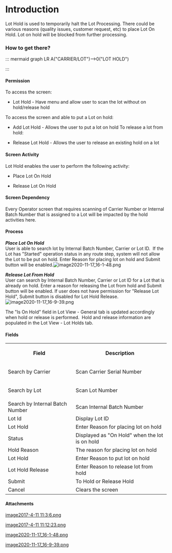 # Introduction

Lot Hold is used to temporarily halt the Lot Processing. There could be various reasons (quality issues, customer request, etc) to place Lot On Hold. Lot on hold will be blocked from further processing. 


### How to get there?




::: mermaid
graph LR
A("CARRIER/LOT")-->0("LOT HOLD")

:::


#### Permission


To access the screen:

- Lot Hold - Have menu and allow user to scan the lot without on hold/release hold

To access the screen and able to put a Lot on hold:

- Add Lot Hold - Allows the user to put a lot on hold
To release a lot from hold:

- Release Lot Hold - Allows the user to release an existing hold on a lot



#### Screen Activity


Lot Hold enables the user to perform the following activity:

- Place Lot On Hold

- Release Lot On Hold



#### Screen Dependency


Every Operator screen that requires scanning of Carrier Number or Internal Batch Number that is assigned to a Lot will be impacted by the hold activities here. 



#### Process


***Place Lot On Hold***  
User is able to search lot by Internal Batch Number, Carrier or Lot ID. 
If the Lot has "Started" operation status in any route step, system will not allow the Lot to be put on hold. Enter Reason for placing lot on hold and Submit button will be enabled.![image2020-11-17_16-1-48.png](/.attachments/82903312.png)



***Release Lot From Hold***  
User can search by Internal Batch Number, Carrier or Lot ID for a Lot that is already on hold. Enter a reason for releasing the Lot from hold and Submit button will be enabled. If user does not have permission for "Release Lot Hold", Submit button is disabled for Lot Hold Release.
![image2020-11-17_16-9-39.png](/.attachments/82903313.png)



The "Is On Hold" field in Lot View - General tab is updated accordingly when hold or release is performed. 
Hold and release information are populated in the Lot View - Lot Holds tab.



#### Fields


<table class="wrapped confluenceTable"><colgroup><col /><col /></colgroup><tbody><tr><th class="confluenceTh"><p>Field</p></th><th class="confluenceTh"><p>Description</p></th></tr><tr><td class="confluenceTd"><p>Search by Carrier</p></td><td class="confluenceTd"><p>Scan Carrier Serial Number</p></td></tr><tr><td class="confluenceTd"><p>Search by Lot</p></td><td class="confluenceTd"><p>Scan Lot Number</p></td></tr><tr><td colspan="1" class="confluenceTd">Search by Internal Batch Number</td><td colspan="1" class="confluenceTd">Scan Internal Batch Number</td></tr><tr><td colspan="1" class="confluenceTd">Lot Id</td><td colspan="1" class="confluenceTd">Display Lot ID</td></tr><tr><td colspan="1" class="confluenceTd">Lot Hold</td><td colspan="1" class="confluenceTd">Enter Reason for placing lot on hold</td></tr><tr><td colspan="1" class="confluenceTd">Status</td><td colspan="1" class="confluenceTd">Displayed as "On Hold" when the lot is on hold</td></tr><tr><td colspan="1" class="confluenceTd">Hold Reason</td><td colspan="1" class="confluenceTd">The reason for placing lot on hold</td></tr><tr><td colspan="1" class="confluenceTd">Lot Hold</td><td colspan="1" class="confluenceTd">Enter Reason to put lot on hold</td></tr><tr><td colspan="1" class="confluenceTd">Lot Hold Release</td><td colspan="1" class="confluenceTd">Enter Reason to release lot from hold</td></tr><tr><td colspan="1" class="confluenceTd">Submit</td><td colspan="1" class="confluenceTd">To Hold or Release Hold</td></tr><tr><td colspan="1" class="confluenceTd">Cancel</td><td colspan="1" class="confluenceTd">Clears the screen</td></tr></tbody></table>





#### Attachments

[image2017-4-11 11:3:6.png](/.attachments/82903310.png)
[image2017-4-11 11:12:23.png](/.attachments/82903311.png)
[image2020-11-17_16-1-48.png](/.attachments/82903312.png)
[image2020-11-17_16-9-39.png](/.attachments/82903313.png)
